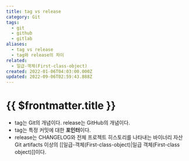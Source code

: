 ```yaml
---
title: tag vs release
category: Git
tags:
  - git
  - github
  - gitlab
aliases:
  - tag vs release
  - tag와 release의 차이
related:
  - 일급-객체(First-class-object)
created: 2022-01-06T04:03:00.000Z
updated: 2022-09-06T02:59:43.888Z
---
```


# {{ $frontmatter.title }}

- tag는 Git의 개념이다. release는 GitHub의 개념이다.
- tag는 특정 커밋에 대한 **포인터**이다.
- release는 CHANGELOG와 전체 프로젝트 히스토리를 나타내는 바이너리 자산 Git artifacts 이상의 [[일급-객체(First-class-object)|일급 객체(First-class object)]]이다.
